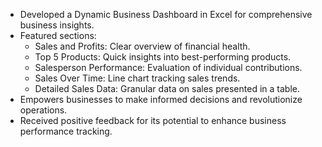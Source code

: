 - Developed a Dynamic Business Dashboard in Excel for comprehensive business insights.
- Featured sections:
  - Sales and Profits: Clear overview of financial health.
  - Top 5 Products: Quick insights into best-performing products.
  - Salesperson Performance: Evaluation of individual contributions.
  - Sales Over Time: Line chart tracking sales trends.
  - Detailed Sales Data: Granular data on sales presented in a table.
- Empowers businesses to make informed decisions and revolutionize operations.
- Received positive feedback for its potential to enhance business performance tracking.
